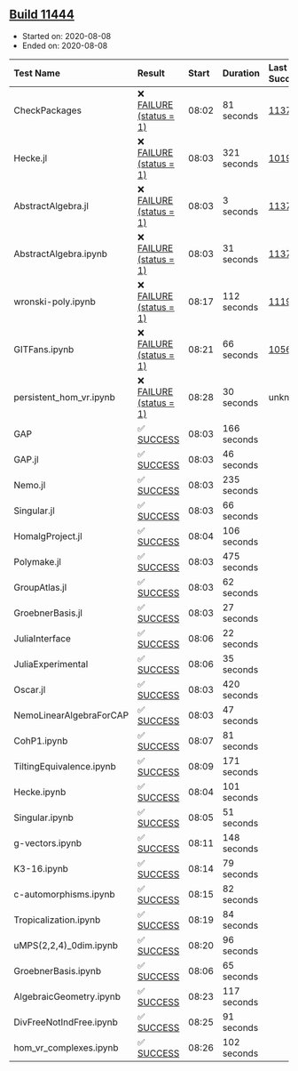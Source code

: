 ## [Build 11444](https://oscarci.mathematik.uni-kl.de/job/oscar/11444/)

* Started on: 2020-08-08
* Ended on: 2020-08-08

| Test Name    | Result | Start | Duration | Last Success | First Failure |
|:-------------|:-------|:------|:---------|:-------------|:--------------|
| CheckPackages | ❌ [FAILURE (status = 1)](https://oscarci.mathematik.uni-kl.de/job/oscar/11444/artifact/logs/build-11444/CheckPackages.log) | 08:02 | 81 seconds | [11376](https://oscarci.mathematik.uni-kl.de/job/oscar/11376/) | [11377](https://oscarci.mathematik.uni-kl.de/job/oscar/11377/) |
| Hecke.jl | ❌ [FAILURE (status = 1)](https://oscarci.mathematik.uni-kl.de/job/oscar/11444/artifact/logs/build-11444/Hecke.jl.log) | 08:03 | 321 seconds | [10197](https://oscarci.mathematik.uni-kl.de/job/oscar/10197/) | [10198](https://oscarci.mathematik.uni-kl.de/job/oscar/10198/) |
| AbstractAlgebra.jl | ❌ [FAILURE (status = 1)](https://oscarci.mathematik.uni-kl.de/job/oscar/11444/artifact/logs/build-11444/AbstractAlgebra.jl.log) | 08:03 | 3 seconds | [11376](https://oscarci.mathematik.uni-kl.de/job/oscar/11376/) | [11377](https://oscarci.mathematik.uni-kl.de/job/oscar/11377/) |
| AbstractAlgebra.ipynb | ❌ [FAILURE (status = 1)](https://oscarci.mathematik.uni-kl.de/job/oscar/11444/artifact/logs/build-11444/AbstractAlgebra.ipynb.log) | 08:03 | 31 seconds | [11376](https://oscarci.mathematik.uni-kl.de/job/oscar/11376/) | [11377](https://oscarci.mathematik.uni-kl.de/job/oscar/11377/) |
| wronski-poly.ipynb | ❌ [FAILURE (status = 1)](https://oscarci.mathematik.uni-kl.de/job/oscar/11444/artifact/logs/build-11444/wronski-poly.ipynb.log) | 08:17 | 112 seconds | [11192](https://oscarci.mathematik.uni-kl.de/job/oscar/11192/) | [11193](https://oscarci.mathematik.uni-kl.de/job/oscar/11193/) |
| GITFans.ipynb | ❌ [FAILURE (status = 1)](https://oscarci.mathematik.uni-kl.de/job/oscar/11444/artifact/logs/build-11444/GITFans.ipynb.log) | 08:21 | 66 seconds | [10566](https://oscarci.mathematik.uni-kl.de/job/oscar/10566/) | [10567](https://oscarci.mathematik.uni-kl.de/job/oscar/10567/) |
| persistent_hom_vr.ipynb | ❌ [FAILURE (status = 1)](https://oscarci.mathematik.uni-kl.de/job/oscar/11444/artifact/logs/build-11444/persistent_hom_vr.ipynb.log) | 08:28 | 30 seconds | unknown | unknown |
| GAP | ✅ [SUCCESS](https://oscarci.mathematik.uni-kl.de/job/oscar/11444/artifact/logs/build-11444/GAP.log) | 08:03 | 166 seconds |  |  |
| GAP.jl | ✅ [SUCCESS](https://oscarci.mathematik.uni-kl.de/job/oscar/11444/artifact/logs/build-11444/GAP.jl.log) | 08:03 | 46 seconds |  |  |
| Nemo.jl | ✅ [SUCCESS](https://oscarci.mathematik.uni-kl.de/job/oscar/11444/artifact/logs/build-11444/Nemo.jl.log) | 08:03 | 235 seconds |  |  |
| Singular.jl | ✅ [SUCCESS](https://oscarci.mathematik.uni-kl.de/job/oscar/11444/artifact/logs/build-11444/Singular.jl.log) | 08:03 | 66 seconds |  |  |
| HomalgProject.jl | ✅ [SUCCESS](https://oscarci.mathematik.uni-kl.de/job/oscar/11444/artifact/logs/build-11444/HomalgProject.jl.log) | 08:04 | 106 seconds |  |  |
| Polymake.jl | ✅ [SUCCESS](https://oscarci.mathematik.uni-kl.de/job/oscar/11444/artifact/logs/build-11444/Polymake.jl.log) | 08:03 | 475 seconds |  |  |
| GroupAtlas.jl | ✅ [SUCCESS](https://oscarci.mathematik.uni-kl.de/job/oscar/11444/artifact/logs/build-11444/GroupAtlas.jl.log) | 08:03 | 62 seconds |  |  |
| GroebnerBasis.jl | ✅ [SUCCESS](https://oscarci.mathematik.uni-kl.de/job/oscar/11444/artifact/logs/build-11444/GroebnerBasis.jl.log) | 08:03 | 27 seconds |  |  |
| JuliaInterface | ✅ [SUCCESS](https://oscarci.mathematik.uni-kl.de/job/oscar/11444/artifact/logs/build-11444/JuliaInterface.log) | 08:06 | 22 seconds |  |  |
| JuliaExperimental | ✅ [SUCCESS](https://oscarci.mathematik.uni-kl.de/job/oscar/11444/artifact/logs/build-11444/JuliaExperimental.log) | 08:06 | 35 seconds |  |  |
| Oscar.jl | ✅ [SUCCESS](https://oscarci.mathematik.uni-kl.de/job/oscar/11444/artifact/logs/build-11444/Oscar.jl.log) | 08:03 | 420 seconds |  |  |
| NemoLinearAlgebraForCAP | ✅ [SUCCESS](https://oscarci.mathematik.uni-kl.de/job/oscar/11444/artifact/logs/build-11444/NemoLinearAlgebraForCAP.log) | 08:03 | 47 seconds |  |  |
| CohP1.ipynb | ✅ [SUCCESS](https://oscarci.mathematik.uni-kl.de/job/oscar/11444/artifact/logs/build-11444/CohP1.ipynb.log) | 08:07 | 81 seconds |  |  |
| TiltingEquivalence.ipynb | ✅ [SUCCESS](https://oscarci.mathematik.uni-kl.de/job/oscar/11444/artifact/logs/build-11444/TiltingEquivalence.ipynb.log) | 08:09 | 171 seconds |  |  |
| Hecke.ipynb | ✅ [SUCCESS](https://oscarci.mathematik.uni-kl.de/job/oscar/11444/artifact/logs/build-11444/Hecke.ipynb.log) | 08:04 | 101 seconds |  |  |
| Singular.ipynb | ✅ [SUCCESS](https://oscarci.mathematik.uni-kl.de/job/oscar/11444/artifact/logs/build-11444/Singular.ipynb.log) | 08:05 | 51 seconds |  |  |
| g-vectors.ipynb | ✅ [SUCCESS](https://oscarci.mathematik.uni-kl.de/job/oscar/11444/artifact/logs/build-11444/g-vectors.ipynb.log) | 08:11 | 148 seconds |  |  |
| K3-16.ipynb | ✅ [SUCCESS](https://oscarci.mathematik.uni-kl.de/job/oscar/11444/artifact/logs/build-11444/K3-16.ipynb.log) | 08:14 | 79 seconds |  |  |
| c-automorphisms.ipynb | ✅ [SUCCESS](https://oscarci.mathematik.uni-kl.de/job/oscar/11444/artifact/logs/build-11444/c-automorphisms.ipynb.log) | 08:15 | 82 seconds |  |  |
| Tropicalization.ipynb | ✅ [SUCCESS](https://oscarci.mathematik.uni-kl.de/job/oscar/11444/artifact/logs/build-11444/Tropicalization.ipynb.log) | 08:19 | 84 seconds |  |  |
| uMPS(2,2,4)_0dim.ipynb | ✅ [SUCCESS](https://oscarci.mathematik.uni-kl.de/job/oscar/11444/artifact/logs/build-11444/uMPS-2-2-4-_0dim.ipynb.log) | 08:20 | 96 seconds |  |  |
| GroebnerBasis.ipynb | ✅ [SUCCESS](https://oscarci.mathematik.uni-kl.de/job/oscar/11444/artifact/logs/build-11444/GroebnerBasis.ipynb.log) | 08:06 | 65 seconds |  |  |
| AlgebraicGeometry.ipynb | ✅ [SUCCESS](https://oscarci.mathematik.uni-kl.de/job/oscar/11444/artifact/logs/build-11444/AlgebraicGeometry.ipynb.log) | 08:23 | 117 seconds |  |  |
| DivFreeNotIndFree.ipynb | ✅ [SUCCESS](https://oscarci.mathematik.uni-kl.de/job/oscar/11444/artifact/logs/build-11444/DivFreeNotIndFree.ipynb.log) | 08:25 | 91 seconds |  |  |
| hom_vr_complexes.ipynb | ✅ [SUCCESS](https://oscarci.mathematik.uni-kl.de/job/oscar/11444/artifact/logs/build-11444/hom_vr_complexes.ipynb.log) | 08:26 | 102 seconds |  |  |
